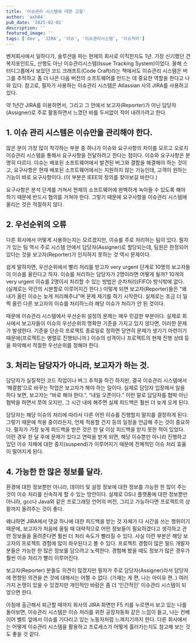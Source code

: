 ```yaml
---
title: '이슈관리 시스템에 대한 고찰'
author: 'ash84'
pub_date: '2025-02-01'
description: ''
featured_image: ''
tags: ['dev', 'JIRA', '이슈', '이슈관리시스템', '이슈처리']
---
```


벤처회사에서 일하다가, 솔루션을 파는 현재의 회사로 이직한지도 1년. 가장 신기했던 건 복지포인트도, 산행도 아닌 이슈관리시스템(Issue Tracking System)이었다. 올해 스터디그룹에서 보았던 코드 크래프트(Code Craft)라는 책에서도 이슈관리 시스템은 버그를 추적하고 좀 더 나은 다음 버전의 소프트웨어를 만드는 데 중요한 역할을 한다고 나와 있다. 참고로, 필자가 사용하는 이슈관리 시스템은 Atlassian 사의 JIRA를 사용하고 있다.

약 1년간 JIRA를 이용하면서, 그리고 그 안에서 보고자(Reporter)가 아닌 담당자(Assigner)로 주로 활동하면서 느꼈던 바를 두서없이 적어 내려가려고 한다.

## 1. 이슈 관리 시스템은 이슈만을 관리해야 한다.

많은 분이 가장 많이 착각하는 부분 중 하나가 이슈와 요구사항의 차이를 모르고 오로지 이슈관리 시스템을 통해서 요구사항을 전달하려고 한다는 점이다. 이슈와 요구사항은 분명히 다르다. 이슈는 배포된 소프트웨어에서 발견된 버그와 결함을 해결해야 하는 것이고, 요구사항은 현재 배포된 소프트웨어에서는 지원하지 않는 기능인데, 고객이 원하는 기능이 바로 요구사항이다. (이 부분은 IEEE의 정의를 찾아보길 바란다.)

요구사항은 분석 단계를 거쳐서 현재의 소프트웨어에 완벽하게 녹아들 수 있도록 해야 하기 때문에 반드시 협의를 거쳐야 한다. 그렇기 때문에 요구사항을 이슈관리 시스템에 올리는 것은 적절하지 않다.

## 2. 우선순위의 오류

다른 회사에서 어떻게 사용하는지는 모르겠지만, 이슈를 주로 처리하는 팀이 있다. 필자가 있는 팀 역시 주로 시스템 안에서 담당자(Assigner)로 할당되는데, 팀원은 한정되어 있다는 것을 보고자(Reporter)가 인지하지 못하는 것 역시 문제이다.

쉽게 말하자면, 우선순위에서 빨리 처리를 받고자 very urgent 단계로 10명의 보고자들이 이슈를 올린다고 하자. 이슈를 처리하는 담당자가 2명이라면 어떻게 될까? 10개의 very urgent 이슈를 2명이서 처리할 수 있는 방법은 순차처리(FIFO) 방식밖에 없다. (실제로는 약간의 시분할로 이루어지긴 한다.) 이렇게 되면 보고자(Reporter)들은 "왜 내가 올린 이슈는 늦게 처리해주냐"며 문제 제기를 하기 시작한다. 실제로는 조금 더 일찍 올린 다른 보고자의 이슈를 처리하느라 해당 이슈가 처리가 안 된 것이다.

때문에 이슈관리 시스템에서 우선순위 설정의 문제는 매우 민감한 부분이다. 실제로 회사에서 보고자들이 이슈의 우선순위의 명확한 기준을 가지고 있지 않다면, 이러한 문제가 발생한다. 기준을 단순히 프로젝트 종료일로 정하면 당연히 문제가 생기기 마련이기 때문에(프로젝트는 병렬로 진행되니까.) 이슈의 성격이나 프로젝트의 현재 진행 상태 등을 파악해서 적절한 우선순위를 정해야 한다.

## 3. 처리는 담당자가 아니라, 보고자가 하는 것.

담당자가 실질적인 코드 작업이나 버그 추적을 하긴 하지만, 결국 이슈관리 시스템에서 ‘해결함’으로 바꾸는 작업은 보고자가 해야 하는 일이다. 실제로 담당자 입장에서 일을 하다 보면, 보고자는 “바로 해야 한다.”, “내일 오픈이다.” 이런 말로 담당자를 협박 아닌 협박을 하면서 쪼여 오지만, 그 시간 내에 해주면 실제 피드백은 훨씬 더 늦게 오게 된다.

담당자는 해당 이슈의 처리에 따라서 다른 어떤 이슈를 진행할지 말지를 결정하게 된다. 그렇기 때문에 적용 중이라든지, 언제 적용할 건지 등의 일정을 언급해 주는 것이 중요하다. 필자가 가장 늦게 피드백을 받은 것은 한 달 이상 피드백을 받지 못한 적이 있었다. 이런 경우 한 달 후에 문제가 있다고 연락을 받게 되면, 해당 이슈뿐만 아니라 진행하고 있던 이슈 자체에 대한 중지(suspend)가 이루어지기 때문에 전체적인 이슈 처리 효율이 떨어지게 된다.

## 4. 가능한 한 많은 정보를 달라.

환경에 대한 정보뿐만 아니라, 데이터 및 설정 정보에 대한 정보를 가능한 한 많이 주는 것이 이슈 처리를 신속하게 할 수 있는 방안이다. 실제로 OS나 플랫폼에 대한 정보뿐만 아니라, gcc나 Java와 같은 프로그래밍 언어의 버전, 그리고 가능하다면 프로젝트의 상황까지 올려주는 것이 좋다.

왜냐하면 JIRA에서 댓글 하나에 대한 피드백을 받는 것 자체가 다 시간을 쓰는 행위이기 때문에, 보고자가 처음에 올릴 때 대략적으로 어떤 정보들이 필요하겠다고 생각하고 관련 정보들을 올려준다면 훨씬 더 처리 속도가 빨라질 수 있다. 사실 이런 부분은 해당 보고자의 프로젝트 경험에 많이 좌우된다고 볼 수 있다. 프로젝트 경험이 많은 필드 개발자분들은 가능한 한 많은 정보를 담으려고 노력한다. 경험해 봤을 때도 정보가 많은 경우가 훨씬 이슈 처리가 빨리 이루어진다.

보고자(Reporter) 분들도 의견이 많겠지만 필자가 주로 담당자(Assigner)라서 담당자에 편향된 의견을 쓴 것에 대해서는 어쩔 수 없다. (가재는 게 편, 나는 아이유 편..) 여러 가지 논쟁이 있을 수 있겠지만 개인적인 바람은 좀 더 ‘인간적인’ 이슈관리 시스템이 되었으면 한다.

아침에 출근해서 퇴근할 때까지 회사의 JIRA 화면만 F5 키를 누르면서 보고 있는 나를 돌아보면, 이슈관리 시스템은 이슈 처리를 위한 공장자동화 같은 느낌이 들고, 나는 컨베이어 벨트 앞에서 이슈를 기다리고 있는 노동자처럼 느껴지기까지 한다. 다른 회사에서는 어떻게 이슈관리 시스템을 활용하고 프로세스가 어떻게 흘러가는지도 참고해 보는 것도 좋을 것 같다.



